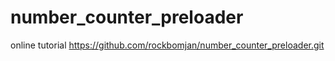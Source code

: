 # number_counter_preloader
online tutorial
https://github.com/rockbomjan/number_counter_preloader.git

